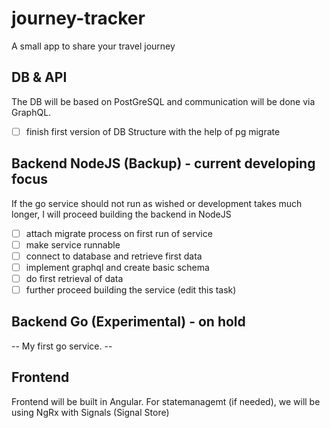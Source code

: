 # journey-tracker

A small app to share your travel journey

## DB & API

The DB will be based on PostGreSQL and communication will be done via GraphQL.

- [ ] finish first version of DB Structure with the help of pg migrate

## Backend NodeJS (Backup) - current developing focus

If the go service should not run as wished or development takes much longer, I will proceed building the backend in NodeJS

- [ ] attach migrate process on first run of service
- [ ] make service runnable
- [ ] connect to database and retrieve first data
- [ ] implement graphql and create basic schema
- [ ] do first retrieval of data
- [ ] further proceed building the service (edit this task)

## Backend Go (Experimental) - on hold

-- My first go service. --

## Frontend

Frontend will be built in Angular. For statemanagemt (if needed), we will be using NgRx with Signals (Signal Store)
